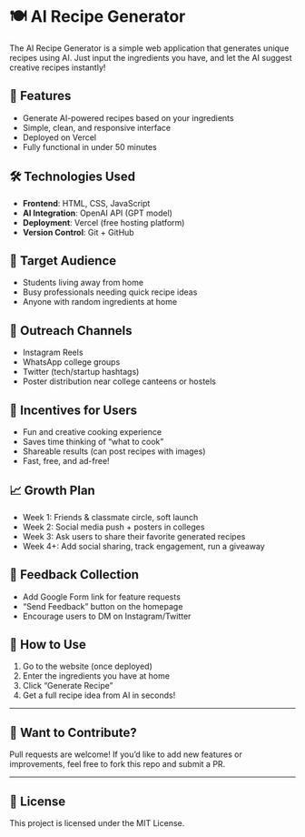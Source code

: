 # 🍽️ AI Recipe Generator

The AI Recipe Generator is a simple web application that generates unique recipes using AI. Just input the ingredients you have, and let the AI suggest creative recipes instantly!

## 🚀 Features
- Generate AI-powered recipes based on your ingredients
- Simple, clean, and responsive interface
- Deployed on Vercel
- Fully functional in under 50 minutes

## 🛠️ Technologies Used
- **Frontend**: HTML, CSS, JavaScript
- **AI Integration**: OpenAI API (GPT model)
- **Deployment**: Vercel (free hosting platform)
- **Version Control**: Git + GitHub

## 🎯 Target Audience
- Students living away from home
- Busy professionals needing quick recipe ideas
- Anyone with random ingredients at home

## 📢 Outreach Channels
- Instagram Reels
- WhatsApp college groups
- Twitter (tech/startup hashtags)
- Poster distribution near college canteens or hostels

## 🎁 Incentives for Users
- Fun and creative cooking experience
- Saves time thinking of “what to cook”
- Shareable results (can post recipes with images)
- Fast, free, and ad-free!

## 📈 Growth Plan
- Week 1: Friends & classmate circle, soft launch
- Week 2: Social media push + posters in colleges
- Week 3: Ask users to share their favorite generated recipes
- Week 4+: Add social sharing, track engagement, run a giveaway

## 💬 Feedback Collection
- Add Google Form link for feature requests
- “Send Feedback” button on the homepage
- Encourage users to DM on Instagram/Twitter

## 🧪 How to Use
1. Go to the website (once deployed)
2. Enter the ingredients you have at home
3. Click “Generate Recipe”
4. Get a full recipe idea from AI in seconds!

---

## 🤖 Want to Contribute?
Pull requests are welcome! If you’d like to add new features or improvements, feel free to fork this repo and submit a PR.

---

## 📄 License
This project is licensed under the MIT License.
